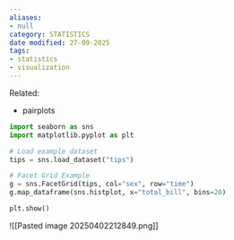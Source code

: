 ```yaml
---
aliases:
- null
category: STATISTICS
date modified: 27-09-2025
tags:
- statistics
- visualization
---
```

Related:
- pairplots

```python
import seaborn as sns
import matplotlib.pyplot as plt

# Load example dataset
tips = sns.load_dataset("tips")

# Facet Grid Example
g = sns.FacetGrid(tips, col="sex", row="time")
g.map_dataframe(sns.histplot, x="total_bill", bins=20)

plt.show()
```

![[Pasted image 20250402212849.png]]